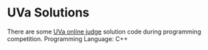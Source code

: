 # UVa Solutions

There are some [UVa online judge](https://uva.onlinejudge.org/) solution code during programming competition.
Programming Language: C++
